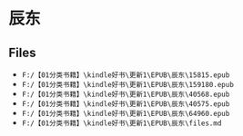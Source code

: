 # 辰东

## Files

- `F:/【01分类书籍】\kindle好书\更新1\EPUB\辰东\15815.epub`
- `F:/【01分类书籍】\kindle好书\更新1\EPUB\辰东\159180.epub`
- `F:/【01分类书籍】\kindle好书\更新1\EPUB\辰东\40568.epub`
- `F:/【01分类书籍】\kindle好书\更新1\EPUB\辰东\40575.epub`
- `F:/【01分类书籍】\kindle好书\更新1\EPUB\辰东\64960.epub`
- `F:/【01分类书籍】\kindle好书\更新1\EPUB\辰东\files.md`
